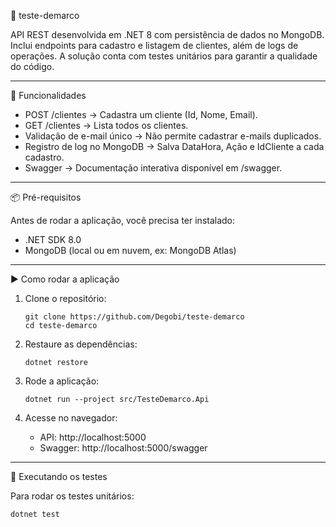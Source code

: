 📝 teste-demarco

API REST desenvolvida em .NET 8 com persistência de dados no MongoDB.
Inclui endpoints para cadastro e listagem de clientes, além de logs de
operações.
A solução conta com testes unitários para garantir a qualidade do
código.

------------------------------------------------------------------------

🚀 Funcionalidades

-   POST /clientes → Cadastra um cliente (Id, Nome, Email).
-   GET /clientes → Lista todos os clientes.
-   Validação de e-mail único → Não permite cadastrar e-mails
    duplicados.
-   Registro de log no MongoDB → Salva DataHora, Ação e IdCliente a cada
    cadastro.
-   Swagger → Documentação interativa disponível em /swagger.

------------------------------------------------------------------------

📦 Pré-requisitos

Antes de rodar a aplicação, você precisa ter instalado:

-   .NET SDK 8.0
-   MongoDB (local ou em nuvem, ex: MongoDB Atlas)

------------------------------------------------------------------------


▶️ Como rodar a aplicação

1.  Clone o repositório:

        git clone https://github.com/Degobi/teste-demarco
        cd teste-demarco

2.  Restaure as dependências:

        dotnet restore

3.  Rode a aplicação:

        dotnet run --project src/TesteDemarco.Api

4.  Acesse no navegador:

    -   API: http://localhost:5000
    -   Swagger: http://localhost:5000/swagger

------------------------------------------------------------------------

🧪 Executando os testes

Para rodar os testes unitários:

    dotnet test
